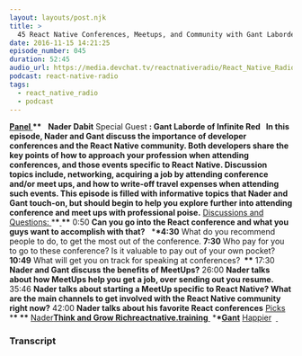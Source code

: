 ```yaml
---
layout: layouts/post.njk
title: >
  45 React Native Conferences, Meetups, and Community with Gant Laborde of Inifinite Red
date: 2016-11-15 14:21:25
episode_number: 045
duration: 52:45
audio_url: https://media.devchat.tv/reactnativeradio/React_Native_Radio_Episode_45.mp3
podcast: react-native-radio
tags:
  - react_native_radio
  - podcast
---
```


**<u>Panel </u>\*\*** &nbsp; **Nader Dabit** Special Guest **: Gant Laborde of Infinite Red &nbsp; In this episode, Nader and Gant discuss the importance of developer conferences and the React Native community. Both developers share the key points of how to approach your profession when attending conferences, and those events specific to React Native. Discussion topics include, networking, acquiring a job by attending conference and/or meet ups, and how to write-off travel expenses when attending such events. This episode is filled with informative topics that Nader and Gant touch-on, but should begin to help you explore further into attending conference and meet ups with professional poise.** <u>Discussions and Questions: </u> \***\*<u> </u>\*\*** 0:50 **Can you go into the React conference and what you guys want to accomplish with that?** &nbsp; \***\*4:30** What do you recommend people to do, to get the most out of the conference. **7:30** Who pay for you to go to these conference? Is it valuable to pay out of your own pocket? **10:49** What will get you on track for speaking at conferences? **&nbsp;\*\*** 17:30 **Nader and Gant discuss the benefits of MeetUps?** 26:00 **Nader talks about how MeetUps help you get a job, over sending out you resume.** 35:46 **Nader talks about starting a MeetUp specific to React Native? What are the main channels to get involved with the React Native community right now?** 42:00 **Nader talks about his favorite React conferences** <u>Picks </u> \***\*&nbsp;\*\*** <u>Nader</u>**[Think and Grow Rich](https://www.amazon.com/Think-Grow-Rich-Napoleon-Hill/dp/1514698137/ref=sr_1_1?s=books&ie=UTF8&qid=1478473351&sr=1-1&keywords=think+and+grow+rich)[<u>reactnative.training</u>](https://reactnative.training/)**<u> </u> \***\*<u>Gant</u>** [Happier](https://www.amazon.com/Happier-Learn-Secrets-Lasting-Fulfillment/dp/0071492399)&nbsp; **<u> </u>**

### Transcript
